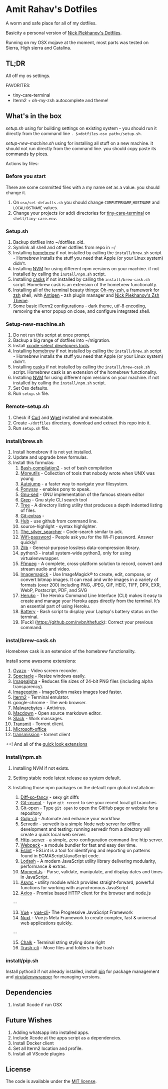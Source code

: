 # Amit Rahav's Dotfiles

A worm and safe place for all of my dotfiles.

Basicity a personal version of [Nick Plekhanov's Dotfiles](https://github.com/nicksp/dotfiles).

Running on my OSX mojave at the moment, most parts was tested on Sierra, High sierra and Catalina.

## TL;DR

All off my os settings.

FAVORITES:
+ tiny-care-terminal
+ Iterm2 + oh-my-zsh autocomplete and theme!

## What's in the box

*setup.sh* using for building settings on existing system - you should run it directly from the command line `. $<dotfiles-osx path>/setup.sh`.

*setup-new-machine.sh* using for installing all stuff on a new machine. it should not run directly from the command line. you should copy paste its commands by pices.

Actions by files:

### Before you start

There are some committed files with a my name set as a value. you should change it.
1. On `osx/set-defaults.sh` you should change `COMPUTERNAME`,`HOSTNAME` and `LOCALHOSTNAME` values.
2. Change your projects (or add) directories for [tiny-care-terminal](https://github.com/notwaldorf/tiny-care-terminal) on `shell/tiny-care.env`.

### Setup.sh

1. Backup dotfiles into ~/dotfiles_old.
2. Symlink all shell and other dotfiles from repo in ~/
3. Installing [homebrew](https://brew.sh/) if not installed by calling the `install/brew.sh` script - Homebrew installs the stuff you need that Apple (or your Linux system) didn’t.
4. Installing [NVM](https://github.com/nvm-sh/nvm) for using different npm versions on your machine. if not installed by calling the `install/npm.sh` script.
5. Installing [casks](https://github.com/Homebrew/homebrew-cask) if not installed by calling the `install/brew-cask.sh` script. Homebrew cask is an extension of the homebrew functionality.
6. Installing all of the terminal beauty things: [Oh-my-zsh](https://github.com/ohmyzsh/ohmyzsh), a framework for [zsh](http://www.zsh.org/) shell, with [Antigen](https://github.com/zsh-users/antigen) - zsh plugin manager and [Nick Plekhanov's Zsh Theme](https://github.com/nicksp/dotfiles).
7. Some basic iTerm2 configurations - dark theme, utf-8 encoding, removing the error popup on close, and configure integrated shell.

### Setup-new-machine.sh

1. Do not run this script at once prompt.
2. Backup a big range of dotfiles into ~/migration.
3. Install [xcode-select developers tools](https://macops.ca/developer-binaries-on-os-x-xcode-select-and-xcrun/).
4. Installing [homebrew](https://brew.sh/) if not installed by calling the `install/brew.sh` script - Homebrew installs the stuff you need that Apple (or your Linux system) didn’t.
5. Installing [casks](https://github.com/Homebrew/homebrew-cask) if not installed by calling the `install/brew-cask.sh` script. Homebrew cask is an extension of the homebrew functionality.
6. Installing [NVM](https://github.com/nvm-sh/nvm) for using different npm versions on your machine. if not installed by calling the `install/npm.sh` script.
7. Set Osx defaults.
8. Run `setup.sh` file.

### Remote-setup.sh

1. Check if [Curl](https://curl.haxx.se/) and [Wget](https://www.gnu.org/software/wget/) installed and executable.
2. Create `~/dotfiles` directory, download and extract this repo into it.
3. Run `setup.sh` file.

### install/brew.sh

1. Install homebrew if is not yet installed.
2. Update and upgrade brew formulas.
3. Install this formulas:
    1. [Bash-compilation2](https://github.com/scop/bash-completion) - set of bash compilation
    2. [Moreutils](https://joeyh.name/code/moreutils/) - Collection of tools that nobody wrote when UNIX was young
    3. [Autojump](https://github.com/joelthelion/autojump) - a faster way to navigate your filesystem.
    4. [Ponysay](https://github.com/erkin/ponysay) - enables pony to speak.
    5. [Gnu-sed](https://www.gnu.org/software/sed/) - GNU implementation of the famous stream editor
    6. [Grep](https://www.gnu.org/software/grep/) - Gnu style CLI search tool
    7. [Tree](http://mama.indstate.edu/users/ice/tree/) - A directory listing utility that produces a depth indented listing of files.
    8. [Git-extras]() -
    9. [Hub](https://hub.github.com/) - use github from command line.
    10. source-highlight - syntax highlighter.
    11. [The_silver_searcher](https://geoff.greer.fm/ag/) - Code-search similar to ack.
    12. [Wifi-password](https://github.com/rauchg/wifi-password) - People ask you for the Wi-Fi password. Answer quickly!
    13. [Zlib](https://zlib.net/) - General-purpose lossless data-compression library.
    14. python3 - install system-wide python3, only for using virtualenvwrapper.
    15. [Ffmpeg](https://www.ffmpeg.org/) - A complete, cross-platform solution to record, convert and stream audio and video.
    16. [Imagemagick](https://imagemagick.org/index.php) - Use ImageMagick® to create, edit, compose, or convert bitmap images. It can read and write images in a variety of formats (over 200) including PNG, JPEG, GIF, HEIC, TIFF, DPX, EXR, WebP, Postscript, PDF, and SVG
    17. [Heruko](https://devcenter.heroku.com/articles/heroku-cli) - The Heroku Command Line Interface (CLI) makes it easy to create and manage your Heroku apps directly from the terminal. It’s an essential part of using Heroku.
    18. [Battery](https://github.com/Goles/Battery) - Bash script to display your Laptop's battery status on the terminal.
    19. [Fuck] (https://github.com/nvbn/thefuck): Correct your previous command. 
    
### instal/brew-cask.sh

Homebrew cask is an extension of the homebrew functionality.

Install some awesome extensions:
1. [Gyazo](https://gyazo.com/) - Video screen recorder.
2. [Spectacle](https://www.spectacleapp.com/) - Resize windows easily.
3. [Imagealpha](https://pngmini.com/) - Reduces file sizes of 24-bit PNG files (including alpha transparency).
4. [Imageoptim](https://imageoptim.com/mac) - ImageOptim makes images load faster.
5. [Iterm2](https://iterm2.com/) - Terminal emulator.
6. google-chrome - The web browser.
7. [Malwarebytes](https://www.malwarebytes.com/mac/) - Antivirus.
8. [Macdown](https://macdown.uranusjr.com/) - Open source markdown editor.
9. [Slack](https://slack.com/) - Work massages.
10. [Transmit](https://transmissionbt.com/) - Torrent client.
11. [Microsoft-office](https://gist.github.com/zthxxx/9ddc171d00df98cbf8b4b0d8469ce90a)
12. [transmission](https://transmissionbt.com/) - torrent client

++! And all of the [quick look extensions](https://github.com/sindresorhus/quick-look-plugins)

### install/npm.sh

1. Installing  NVM if not exists.
2. Setting stable node latest release as system default.
3. Installing those npm packages on the default npm global installation:
    1. [Diff-so-fancy](https://github.com/so-fancy/diff-so-fancy) - sexy git diffs
    2. [Git-recent](https://github.com/paulirish/git-recent) - Type `git recent` to see your recent local git branches
    3. [Git-open](https://github.com/paulirish/git-open) - Type `git open` to open the GitHub page or website for a repository
    4. [Gulp-cli](https://gulpjs.com/) - Automate and enhance your workflow
    5. [Servedir](https://github.com/remy/servedir) - servedir is a simple Node web server for offline development and testing: running servedir from a directory will create a quick local web server.
    6. [Http-server](https://github.com/http-party/http-server) - a simple, zero-configuration command-line http server.
    7. [Webpack](https://webpack.js.org/) - a module bundler for fast and easy dev time.
    8. [Eslint](https://eslint.org/) - ESLint is a tool for identifying and reporting on patterns found in ECMAScript/JavaScript code. 
    9. [Lodash](https://lodash.com/) - A modern JavaScript utility library delivering modularity, performance & extras.
    10. [MomentJs](https://momentjs.com/) - Parse, validate, manipulate, and display dates and times in JavaScript.
    11. [Async](http://caolan.github.io/async/v3/) - utility module which provides straight-forward, powerful functions for working with asynchronous JavaScript
    12. [Axios](https://github.com/axios/axios) - Promise based HTTP client for the browser and node.js

    -- 
    
    13. [Vue](https://vuejs.org/) + [vue-cli](https://cli.vuejs.org/)- The Progressive JavaScript Framework    
    14. [Nuxt](https://nuxtjs.org/) - Vue.js Meta Framework to create complex, fast & universal web applications quickly.

    -- 

    15. [Chalk](https://github.com/chalk/chalk) - Terminal string styling done right
    16. [Trash-cli](https://github.com/sindresorhus/trash-cli) - Move files and folders to the trash

### install/pip.sh

Install python3 if not already installed, install [pip](https://pip.pypa.io/en/stable/) for package management and [virutalenvwrapper](https://virtualenvwrapper.readthedocs.io/en/latest/) for managing versions.

## Dependencies 

1. Install Xcode if run OSX

## Future Wishes

1. Adding whatsapp into installed apps.
2. Include Xcode at the apps script as a dependencies.
3. Install Docker client
4. Set all Iterm2 location and profile.
6. Install all VScode plugins


## License

The code is available under the [MIT license](LICENSE).